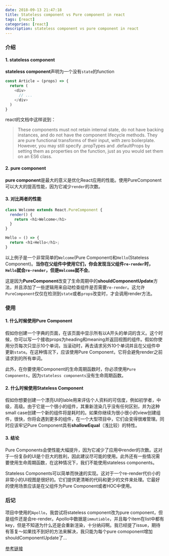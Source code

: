 ```yaml
---
date: 2018-09-13 21:47:18
title: Stateless component vs Pure component in react
tags: [react]
categories: [react]
description: stateless component vs pure component in react
---
```

### 介绍
#### 1. stateless component
**stateless component**声明为一个没有`state`的function

```js
const Article = (props) => {
  return (
    <div>
      // ...
    </div>
  )
}
```

react的文档中这样说到：
>These components must not retain internal state, do not have backing instances, and do not have the component lifecycle methods. They are pure functional transforms of their input, with zero boilerplate. However, you may still specify .propTypes and .defaultProps by setting them as properties on the function, just as you would set them on an ES6 class.

#### 2. pure component
**pure component**是最大的意义是优化React应用的性能。使用PureComponent可以大大的提高性能，因为它减少`render`的次数。

#### 3. 对比两者的性能
```js
class Welcome extends React.PureComponent {
  render() {
    return <h1>Welcome</h1>
  }
}

Hello = () => {
  return <h1>Hello</h1>;
}
```

以上例子是一个非常简单的`Welcome`(Pure Component)和`Hello`(Stateless Component)。**当你在父组件中使用它们，你会发现当父组件`re-render`时，`Hello`就会`re-render`，但是`Welcome`就不会**。

这是因为**PureComponent**改变了生命周期中的**shouldComponentUpdate**方法，并且添加了一些逻辑用来自动检查组件是否需要`re-render`。这允许`PureComponent`仅仅在检测到`state`或者`props`改变时，才会调用render方法。

### 使用
#### 1. 什么时候使用Pure Component
假如你创建一个字典的页面，在该页面中显示所有以A开头的单词的含义。这个时候，你可以写一个接收props为heading和meaning并返回视图的组件。假如你使用分页每次只显示10个单词，当滚动时，再去请求另外10个单词并且在父组件中更新`state`。在这种情况下，应该使用Pure Component，它将会避免render之前请求到的所有单词。

此外，在你要使用Component的生命周期函数时，你必须使用`Pure Components`，因为`stateless components`没有生命周期函数。

#### 2. 什么时候使用Stateless Component

假如你想要创建一个漂亮UI的lable用来评估个人资料的可信度，例如初学者，中级，高级。由于它是一个很小的组件，其重新渲染几乎没有任何区别，并为这种small case创建一个新的组件将是耗时的。如果你继续为很小很小的view创建组件，很快，你将会遇到更多的组件，在一个大型项目中，它们会变得很难管理。同时应该牢记Pure Component具有**shallowEqual**（浅比较）的特性。

#### 3. 结论
Pure Components会使性能大幅提升，因为它减少了应用中render的次数。这对于一份复杂的UI是个巨大的胜利，因此建议尽可能的使用。此外还有一些情况需要使用生命周期函数，在这种情况下，我们不能使用stateless components。

Stateless Components可以简单而快速的实现。这对于一个re-render代价小的非常小的UI视图是很好的。它们提供更清晰的代码和更少的文件来处理。它最好的使用场景应该是在父组件为Pure Component或者HOC中使用。


### 后记

项目中使用的`Apollo`，我尝试将stateless component改为pure component，但是组件还是会re-render。Apollo中数据是`immutiable`，并且每个item在list中都有key，但是不知道为什么还是会重新渲染，十分纳闷啊。我已经提了issue，期待有答复～如果找不到好的方法来解决，我只能为每个pure comoponent增加shouldComponentUpdate了...


[参考链接](https://medium.com/groww-engineering/stateless-component-vs-pure-component-d2af88a1200b)











